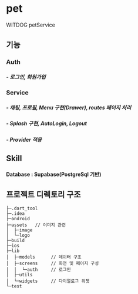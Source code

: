 # pet

WITDOG petService

## 기능
### Auth
##### - 로그인, 회원가입

### Service
##### - 채팅, 프로필, Menu 구현(Drawer), routes 페이지 처리
##### - Splash 구현, AutoLogin, Logout
##### - Provider 적용

## Skill
#### Database : Supabase(PostgreSql 기반)

## 프로젝트 디렉토리 구조
````
├─.dart_tool
├─.idea
├─android
├─assets   // 이미지 관련
│  ├─image
│  └─logo
├─build
├─ios
├─lib
│  ├─models      // 데이터 구조
│  ├─screens     // 화면 및 페이지 구성
│  │  └─auth     // 로그인
│  ├─utils       
│  └─widgets     // 다이얼로그 위젯 
└─test